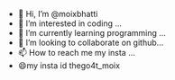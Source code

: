 - 👋 Hi, I’m @moixbhatti
- 👀 I’m interested in coding ...
- 🌱 I’m currently learning programming ...
- 💞️ I’m looking to collaborate on github...
- 📫 How to reach me my insta  ...
- 😄my insta id thego4t_moix

<!---
moixbhatti/moixbhatti is a ✨ special ✨ repository because its `README.md` (this file) appears on your GitHub profile.
You can click the Preview link to take a look at your changes.
--->
